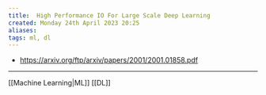 ```yaml
---
title:  High Performance IO For Large Scale Deep Learning
created: Monday 24th April 2023 20:25
aliases: 
tags: ml, dl
---
```

- https://arxiv.org/ftp/arxiv/papers/2001/2001.01858.pdf

---
[[Machine Learning|ML]]
[[DL]]

